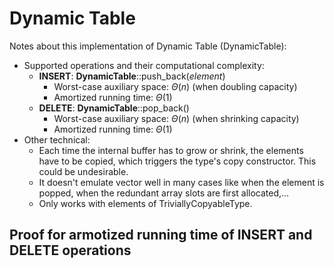 # Dynamic Table
Notes about this implementation of Dynamic Table (DynamicTable):
* Supported operations and their computational complexity:
    * **INSERT**: **DynamicTable**::push_back(*element*)
        * Worst-case auxiliary space: $\Theta(n)$ (when doubling capacity)
        * Amortized running time: $\Theta(1)$
    * **DELETE**: **DynamicTable**::pop_back()
        * Worst-case auxiliary space: $\Theta(n)$ (when shrinking capacity)
        * Amortized running time: $\Theta(1)$ 
* Other technical:
    * Each time the internal buffer has to grow or shrink, the elements have to be copied, which triggers the type's copy constructor. This could be undesirable.
    * It doesn't emulate vector well in many cases like when the element is popped, when the redundant array slots are first allocated,...
    * Only works with elements of TriviallyCopyableType.
## Proof for armotized running time of **INSERT** and **DELETE** operations
